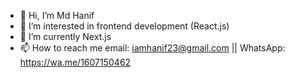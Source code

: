 - 👋 Hi, I’m Md Hanif
- 👀 I’m interested in frontend development (React.js)
- 🌱 I’m currently Next.js
- 📫 How to reach me email: iamhanif23@gmail.com || WhatsApp: https://wa.me/1607150462

<!---
iamhanif/iamhanif is a ✨ special ✨ repository because its `README.md` (this file) appears on your GitHub profile.
You can click the Preview link to take a look at your changes.
--->
